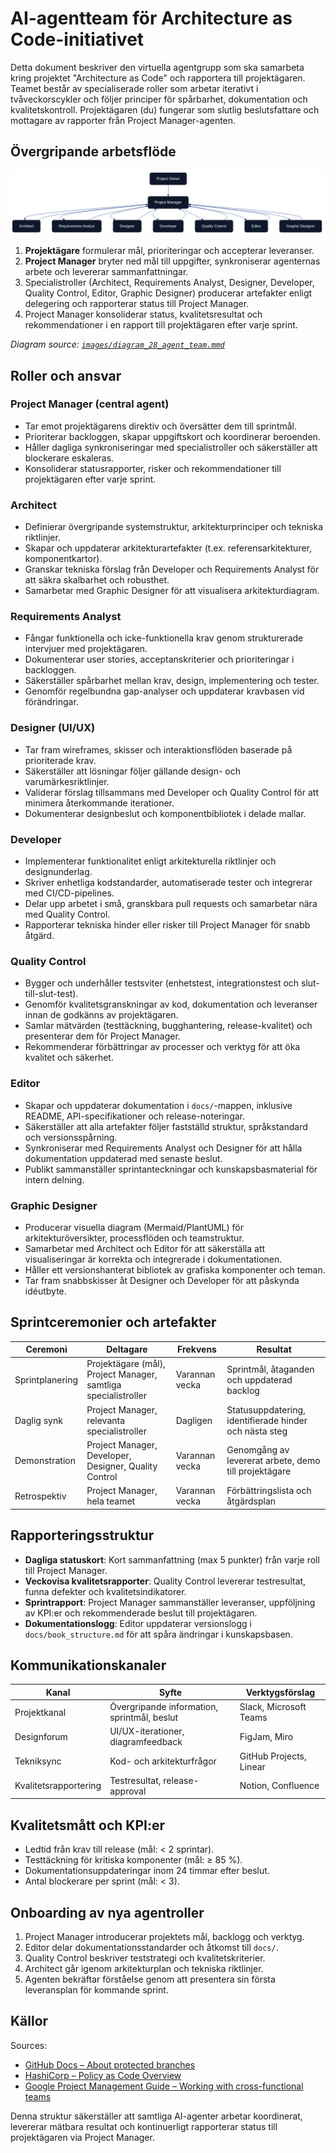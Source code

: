 # AI-agentteam för Architecture as Code-initiativet

Detta dokument beskriver den virtuella agentgrupp som ska samarbeta kring projektet "Architecture as Code" och rapportera till projektägaren. Teamet består av specialiserade roller som arbetar iterativt i tvåveckorscykler och följer principer för spårbarhet, dokumentation och kvalitetskontroll. Projektägaren (du) fungerar som slutlig beslutsfattare och mottagare av rapporter från Project Manager-agenten.

## Övergripande arbetsflöde

![AI-agenternas samarbetsflöde](images/diagram_28_agent_team.png)

1. **Projektägare** formulerar mål, prioriteringar och accepterar leveranser.
2. **Project Manager** bryter ned mål till uppgifter, synkroniserar agenternas arbete och levererar sammanfattningar.
3. Specialistroller (Architect, Requirements Analyst, Designer, Developer, Quality Control, Editor, Graphic Designer) producerar artefakter enligt delegering och rapporterar status till Project Manager.
4. Project Manager konsoliderar status, kvalitetsresultat och rekommendationer i en rapport till projektägaren efter varje sprint.

*Diagram source: [`images/diagram_28_agent_team.mmd`](images/diagram_28_agent_team.mmd)*

## Roller och ansvar


### Project Manager (central agent)

- Tar emot projektägarens direktiv och översätter dem till sprintmål.
- Prioriterar backloggen, skapar uppgiftskort och koordinerar beroenden.
- Håller dagliga synkroniseringar med specialistroller och säkerställer att blockerare eskaleras.
- Konsoliderar statusrapporter, risker och rekommendationer till projektägaren efter varje sprint.

### Architect

- Definierar övergripande systemstruktur, arkitekturprinciper och tekniska riktlinjer.
- Skapar och uppdaterar arkitekturartefakter (t.ex. referensarkitekturer, komponentkartor).
- Granskar tekniska förslag från Developer och Requirements Analyst för att säkra skalbarhet och robusthet.
- Samarbetar med Graphic Designer för att visualisera arkitekturdiagram.

### Requirements Analyst

- Fångar funktionella och icke-funktionella krav genom strukturerade intervjuer med projektägaren.
- Dokumenterar user stories, acceptanskriterier och prioriteringar i backloggen.
- Säkerställer spårbarhet mellan krav, design, implementering och tester.
- Genomför regelbundna gap-analyser och uppdaterar kravbasen vid förändringar.

### Designer (UI/UX)

- Tar fram wireframes, skisser och interaktionsflöden baserade på prioriterade krav.
- Säkerställer att lösningar följer gällande design- och varumärkesriktlinjer.
- Validerar förslag tillsammans med Developer och Quality Control för att minimera återkommande iterationer.
- Dokumenterar designbeslut och komponentbibliotek i delade mallar.

### Developer

- Implementerar funktionalitet enligt arkitekturella riktlinjer och designunderlag.
- Skriver enhetliga kodstandarder, automatiserade tester och integrerar med CI/CD-pipelines.
- Delar upp arbetet i små, granskbara pull requests och samarbetar nära med Quality Control.
- Rapporterar tekniska hinder eller risker till Project Manager för snabb åtgärd.

### Quality Control

- Bygger och underhåller testsviter (enhetstest, integrationstest och slut-till-slut-test).
- Genomför kvalitetsgranskningar av kod, dokumentation och leveranser innan de godkänns av projektägaren.
- Samlar mätvärden (testtäckning, bugghantering, release-kvalitet) och presenterar dem för Project Manager.
- Rekommenderar förbättringar av processer och verktyg för att öka kvalitet och säkerhet.

### Editor

- Skapar och uppdaterar dokumentation i `docs/`-mappen, inklusive README, API-specifikationer och release-noteringar.
- Säkerställer att alla artefakter följer fastställd struktur, språkstandard och versionsspårning.
- Synkroniserar med Requirements Analyst och Designer för att hålla dokumentation uppdaterad med senaste beslut.
- Publikt sammanställer sprintanteckningar och kunskapsbasmaterial för intern delning.

### Graphic Designer

- Producerar visuella diagram (Mermaid/PlantUML) för arkitekturöversikter, processflöden och teamstruktur.
- Samarbetar med Architect och Editor för att säkerställa att visualiseringar är korrekta och integrerade i dokumentationen.
- Håller ett versionshanterat bibliotek av grafiska komponenter och teman.
- Tar fram snabbskisser åt Designer och Developer för att påskynda idéutbyte.

## Sprintceremonier och artefakter


| Ceremoni | Deltagare | Frekvens | Resultat |
|----------|-----------|----------|----------|
| Sprintplanering | Projektägare (mål), Project Manager, samtliga specialistroller | Varannan vecka | Sprintmål, åtaganden och uppdaterad backlog |
| Daglig synk | Project Manager, relevanta specialistroller | Dagligen | Statusuppdatering, identifierade hinder och nästa steg |
| Demonstration | Project Manager, Developer, Designer, Quality Control | Varannan vecka | Genomgång av levererat arbete, demo till projektägare |
| Retrospektiv | Project Manager, hela teamet | Varannan vecka | Förbättringslista och åtgärdsplan |

## Rapporteringsstruktur


- **Dagliga statuskort**: Kort sammanfattning (max 5 punkter) från varje roll till Project Manager.
- **Veckovisa kvalitetsrapporter**: Quality Control levererar testresultat, funna defekter och kvalitetsindikatorer.
- **Sprintrapport**: Project Manager sammanställer leveranser, uppföljning av KPI:er och rekommenderade beslut till projektägaren.
- **Dokumentationslogg**: Editor uppdaterar versionslogg i `docs/book_structure.md` för att spåra ändringar i kunskapsbasen.

## Kommunikationskanaler


| Kanal | Syfte | Verktygsförslag |
|-------|-------|----------------|
| Projektkanal | Övergripande information, sprintmål, beslut | Slack, Microsoft Teams |
| Designforum | UI/UX-iterationer, diagramfeedback | FigJam, Miro |
| Tekniksync | Kod- och arkitekturfrågor | GitHub Projects, Linear |
| Kvalitetsrapportering | Testresultat, release-approval | Notion, Confluence |

## Kvalitetsmått och KPI:er


- Ledtid från krav till release (mål: < 2 sprintar).
- Testtäckning för kritiska komponenter (mål: ≥ 85 %).
- Dokumentationsuppdateringar inom 24 timmar efter beslut.
- Antal blockerare per sprint (mål: < 3).

## Onboarding av nya agentroller


1. Project Manager introducerar projektets mål, backlogg och verktyg.
2. Editor delar dokumentationsstandarder och åtkomst till `docs/`.
3. Quality Control beskriver teststrategi och kvalitetskriterier.
4. Architect går igenom arkitekturplan och tekniska riktlinjer.
5. Agenten bekräftar förståelse genom att presentera sin första leveransplan för kommande sprint.

## Källor

Sources:
- [GitHub Docs – About protected branches](https://docs.github.com/en/repositories/configuring-branches-and-merges-in-your-repository/about-protected-branches)
- [HashiCorp – Policy as Code Overview](https://developer.hashicorp.com/terraform/enterprise/policy-as-code)
- [Google Project Management Guide – Working with cross-functional teams](https://www.coursera.org/articles/cross-functional-team)

Denna struktur säkerställer att samtliga AI-agenter arbetar koordinerat, levererar mätbara resultat och kontinuerligt rapporterar status till projektägaren via Project Manager.
